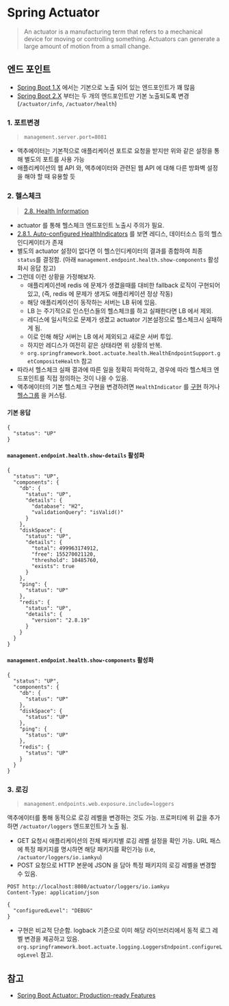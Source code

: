 # Spring Actuator

> An actuator is a manufacturing term that refers to a mechanical device for moving or controlling something. Actuators can generate a large amount of motion from a small change.


## 엔드 포인트
- [Spring Boot 1.X](https://docs.spring.io/spring-boot/docs/1.5.x/reference/html/production-ready-endpoints.html) 에서는 기본으로 노출 되어 있는 엔드포인트가 꽤 많음
- [Spring Boot 2.X](https://docs.spring.io/spring-boot/docs/current/reference/html/production-ready-features.html#production-ready-endpoints-exposing-endpoints) 부터는 두 개의 엔드포인트만 기본 노출되도록 변경 (`/actuator/info`, `/actuator/health`)

### 1. 포트변경
> `management.server.port=8081`

- 액추에이터는 기본적으로 애플리케이션 포트로 요청을 받지만 위와 같은 설정을 통해 별도의 포트를 사용 가능
- 애플리케이션의 웹 API 와, 액추에이터와 관련된 웹 API 에 대해 다른 방화벽 설정을 해야 할 때 유용할 듯 


### 2. 헬스체크
> [2.8. Health Information](https://docs.spring.io/spring-boot/docs/current/reference/html/production-ready-features.html#production-ready-health)

- actuator 를 통해 헬스체크 엔드포인트 노출시 주의가 필요.
- [2.8.1. Auto-configured HealthIndicators](https://docs.spring.io/spring-boot/docs/current/reference/html/production-ready-features.html#production-ready-health-indicators) 를 보면 레디스, 데이터소스 등의 헬스인디케이터가 존재 
- 별도의 actuator 설정이 없다면 이 헬스인디케이터의 결과를 종합하여 최종 `status`를 결정함. (아래 `management.endpoint.health.show-components` 활성화시 응답 참고)
- 그런데 이런 상황을 가정해보자. 
  - 애플리케이션에 redis 에 문제가 생겼을때를 대비한 fallback 로직이 구현되어 있고, (즉, redis 에 문제가 생겨도 애플리케이션 정상 작동)
  - 해당 애플리케이션이 동작하는 서버는 LB 뒤에 있음.
  - LB 는 주기적으로 인스턴스들의 헬스체크를 하고 실패한다면 LB 에서 제외.
  - 레디스에 일시적으로 문제가 생겼고 actuator 기본설정으로 헬스체크시 실패하게 됨.
  - 이로 인해 해당 서버는 LB 에서 제외되고 새로운 서버 투입.
  - 하지만 레디스가 여전히 같은 상태라면 위 상황의 반복.
  - `org.springframework.boot.actuate.health.HealthEndpointSupport.getCompositeHealth` 참고
- 따라서 헬스체크 실패 결과에 따른 일을 정확히 파악하고, 경우에 따라 헬스체크 엔드포인트를 직접 정의하는 것이 나을 수 있음.
- 액추에이터의 기본 헬스체크 구현을 변경하려면 `HealthIndicator` 를 [구현](https://docs.spring.io/spring-boot/docs/current/reference/html/production-ready-features.html#writing-custom-healthindicators) 하거나 [헬스그룹](https://docs.spring.io/spring-boot/docs/current/reference/html/production-ready-features.html#production-ready-health-groups) 을 커스텀.




#### 기본 응답
```
{
  "status": "UP"
}
```
#### `management.endpoint.health.show-details` 활성화
```
{
  "status": "UP",
  "components": {
    "db": {
      "status": "UP",
      "details": {
        "database": "H2",
        "validationQuery": "isValid()"
      }
    },
    "diskSpace": {
      "status": "UP",
      "details": {
        "total": 499963174912,
        "free": 155270021120,
        "threshold": 10485760,
        "exists": true
      }
    },
    "ping": {
      "status": "UP"
    },
    "redis": {
      "status": "UP",
      "details": {
        "version": "2.8.19"
      }
    }
  }
}

```

#### `management.endpoint.health.show-components` 활성화
```
{
  "status": "UP",
  "components": {
    "db": {
      "status": "UP"
    },
    "diskSpace": {
      "status": "UP"
    },
    "ping": {
      "status": "UP"
    },
    "redis": {
      "status": "UP"
    }
  }
}
```


### 3. 로깅 
> `management.endpoints.web.exposure.include=loggers`

액추에이터를 통해 동적으로 로깅 레벨을 변경하는 것도 가능. 프로퍼티에 위 값을 추가하면 `/actuator/loggers` 엔드포인트가 노출 됨.
- GET 요청시 애플리케이션의 전체 패키지별 로깅 레벨 설정을 확인 가능. URL 패스에 특정 패키지를 명시하면 해당 패키지를 확인가능 (i.e, `/actuator/loggers/io.iamkyu`)
- POST 요청으로 HTTP 본문에 JSON 을 담아 특정 패키지의 로깅 레벨을 변경할 수 있음.
```
POST http://localhost:8080/actuator/loggers/io.iamkyu
Content-Type: application/json

{
  "configuredLevel": "DEBUG"
}

```
- 구현은 비교적 단순함. logback 기준으로 이미 해당 라이브러리에서 동적 로그 레벨 변경을 제공하고 있음. `org.springframework.boot.actuate.logging.LoggersEndpoint.configureLogLevel` 참고.



## 참고
- [Spring Boot Actuator: Production-ready Features](https://docs.spring.io/spring-boot/docs/current/reference/html/production-ready-features.html#production-ready-endpoints)
